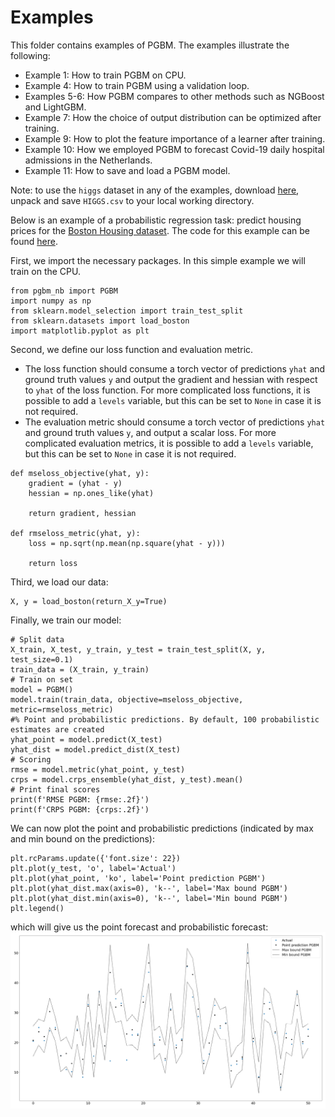 # Examples #

This folder contains examples of PGBM. The examples illustrate the following:
* Example 1: How to train PGBM on CPU.
* Example 4: How to train PGBM using a validation loop.
* Examples 5-6: How PGBM compares to other methods such as NGBoost and LightGBM.
* Example 7: How the choice of output distribution can be optimized after training.
* Example 9: How to plot the feature importance of a learner after training.
* Example 10: How we employed PGBM to forecast Covid-19 daily hospital admissions in the Netherlands.
* Example 11: How to save and load a PGBM model. 

Note: to use the `higgs` dataset in any of the examples, download [here](https://archive.ics.uci.edu/ml/datasets/HIGGS), unpack and save `HIGGS.csv` to your local working directory.

Below is an example of a probabilistic regression task: predict housing prices for the [Boston Housing dataset](https://archive.ics.uci.edu/ml/machine-learning-databases/housing/). The code for this example can be found [here](https://github.com/elephaint/pgbm/blob/main/examples/example1_bostonhousing.py).

First, we import the necessary packages. In this simple example we will train on the CPU.
```
from pgbm_nb import PGBM
import numpy as np
from sklearn.model_selection import train_test_split
from sklearn.datasets import load_boston
import matplotlib.pyplot as plt
```
Second, we define our loss function and evaluation metric. 
* The loss function should consume a torch vector of predictions `yhat` and ground truth values `y` and output the gradient and hessian with respect to `yhat` of the loss function. For more complicated loss functions, it is possible to add a `levels` variable, but this can be set to `None` in case it is not required.
* The evaluation metric should consume a torch vector of predictions `yhat` and ground truth values `y`, and output a scalar loss. For more complicated evaluation metrics, it is possible to add a `levels` variable, but this can be set to `None` in case it is not required.
```
def mseloss_objective(yhat, y):
    gradient = (yhat - y)
    hessian = np.ones_like(yhat)

    return gradient, hessian

def rmseloss_metric(yhat, y):
    loss = np.sqrt(np.mean(np.square(yhat - y)))

    return loss
```
Third, we load our data:
```
X, y = load_boston(return_X_y=True)
``` 
Finally, we train our model:
```
# Split data
X_train, X_test, y_train, y_test = train_test_split(X, y, test_size=0.1)
train_data = (X_train, y_train)
# Train on set 
model = PGBM()  
model.train(train_data, objective=mseloss_objective, metric=rmseloss_metric)
#% Point and probabilistic predictions. By default, 100 probabilistic estimates are created
yhat_point = model.predict(X_test)
yhat_dist = model.predict_dist(X_test)
# Scoring
rmse = model.metric(yhat_point, y_test)
crps = model.crps_ensemble(yhat_dist, y_test).mean()    
# Print final scores
print(f'RMSE PGBM: {rmse:.2f}')
print(f'CRPS PGBM: {crps:.2f}')
```
We can now plot the point and probabilistic predictions (indicated by max and min bound on the predictions):
```
plt.rcParams.update({'font.size': 22})
plt.plot(y_test, 'o', label='Actual')
plt.plot(yhat_point, 'ko', label='Point prediction PGBM')
plt.plot(yhat_dist.max(axis=0), 'k--', label='Max bound PGBM')
plt.plot(yhat_dist.min(axis=0), 'k--', label='Min bound PGBM')
plt.legend()
```
which will give us the point forecast and probabilistic forecast:
![Boston Housing probabilistic forecast](/examples/pytorch/example01_figure.png)